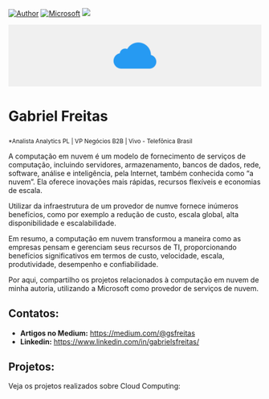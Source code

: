 [![Author](https://img.shields.io/badge/author-Gabriel_Freitas-purple.svg)](https://www.linkedin.com/in/gabrielsfreitas/) [![Microsoft](https://img.shields.io/badge/Azure-blue.svg)](https://azure.microsoft.com/pt-br/) [![](https://img.shields.io/badge/Oracle-SQL-orange.svg)](https://www.mysql.com/downloads/)

<p align="center">
  <img src="banner.png" >
</p>

# Gabriel Freitas
<sub>*Analista Analytics PL | VP Negócios B2B | Vivo - Telefônica Brasil</sub>

A computação em nuvem é um modelo de fornecimento de serviços de computação, incluindo servidores, armazenamento, bancos de dados, rede, software, análise e inteligência, pela Internet, também conhecida como “a nuvem”. Ela oferece inovações mais rápidas, recursos flexíveis e economias de escala.

Utilizar da infraestrutura de um provedor de numve fornece inúmeros benefícios, como por exemplo a redução de custo, escala global, alta disponibilidade e escalabilidade.

Em resumo, a computação em nuvem transformou a maneira como as empresas pensam e gerenciam seus recursos de TI, proporcionando benefícios significativos em termos de custo, velocidade, escala, produtividade, desempenho e confiabilidade.

Por aqui, compartilho os projetos relacionados à computação em nuvem de minha autoria, utilizando a Microsoft como provedor de serviços de nuvem.

## Contatos:
* **Artigos no Medium:** https://medium.com/@gsfreitas
* **Linkedin:** https://www.linkedin.com/in/gabrielsfreitas/

## Projetos:
Veja os projetos realizados sobre Cloud Computing:
